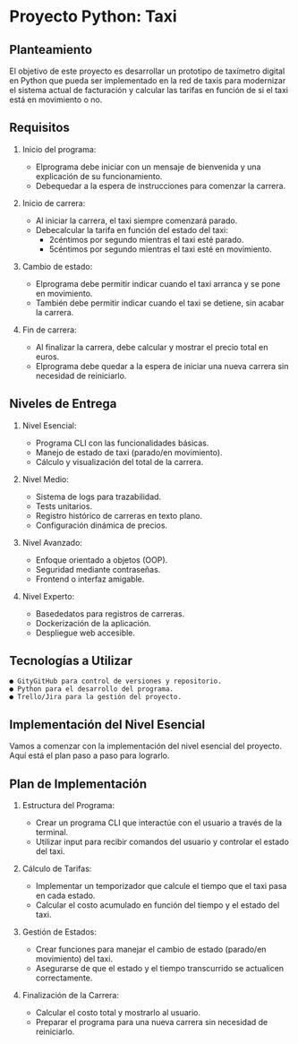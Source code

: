 # Proyecto Python: Taxi

 ## Planteamiento
 El objetivo de este proyecto es desarrollar un prototipo de taxímetro digital en Python que
 pueda ser implementado en la red de taxis para modernizar el sistema actual de facturación
 y calcular las tarifas en función de si el taxi está en movimiento o no.
 
 ## Requisitos
1. Inicio del programa:
    * Elprograma debe iniciar con un mensaje de bienvenida y una explicación de
    su funcionamiento.
    * Debequedar a la espera de instrucciones para comenzar la carrera.
    
2. Inicio de carrera:
    * Al iniciar la carrera, el taxi siempre comenzará parado.
    * Debecalcular la tarifa en función del estado del taxi:
        * 2céntimos por segundo mientras el taxi esté parado.
        * 5céntimos por segundo mientras el taxi esté en movimiento.

3. Cambio de estado:
    * Elprograma debe permitir indicar cuando el taxi arranca y se pone en
    movimiento.
    * También debe permitir indicar cuando el taxi se detiene, sin acabar la carrera.

4. Fin de carrera:
    * Al finalizar la carrera, debe calcular y mostrar el precio total en euros.
    * Elprograma debe quedar a la espera de iniciar una nueva carrera sin
    necesidad de reiniciarlo.

##  Niveles de Entrega
 1. Nivel Esencial:
    * Programa CLI con las funcionalidades básicas.
    * Manejo de estado de taxi (parado/en movimiento).
    * Cálculo y visualización del total de la carrera.

 2. Nivel Medio:
    * Sistema de logs para trazabilidad.
    * Tests unitarios.
    * Registro histórico de carreras en texto plano.
    * Configuración dinámica de precios.

 3. Nivel Avanzado:
    * Enfoque orientado a objetos (OOP).
    * Seguridad mediante contraseñas.
    * Frontend o interfaz amigable.

 4. Nivel Experto:
    * Basededatos para registros de carreras.
    * Dockerización de la aplicación.
    * Despliegue web accesible.

## Tecnologías a Utilizar
    ● GityGitHub para control de versiones y repositorio.
    ● Python para el desarrollo del programa.
    ● Trello/Jira para la gestión del proyecto.

##  Implementación del Nivel Esencial
 Vamos a comenzar con la implementación del nivel esencial del proyecto. Aquí está el plan
 paso a paso para lograrlo.

 ## Plan de Implementación
 1. Estructura del Programa:
    * Crear un programa CLI que interactúe con el usuario a través de la terminal.
    * Utilizar input para recibir comandos del usuario y controlar el estado del
 taxi.

 2. Cálculo de Tarifas:
    * Implementar un temporizador que calcule el tiempo que el taxi pasa en cada
    estado.
    * Calcular el costo acumulado en función del tiempo y el estado del taxi.

 3. Gestión de Estados:
    * Crear funciones para manejar el cambio de estado (parado/en movimiento)
    del taxi.
    * Asegurarse de que el estado y el tiempo transcurrido se actualicen
    correctamente.

 4. Finalización de la Carrera:
    * Calcular el costo total y mostrarlo al usuario.
    * Preparar el programa para una nueva carrera sin necesidad de reiniciarlo.
